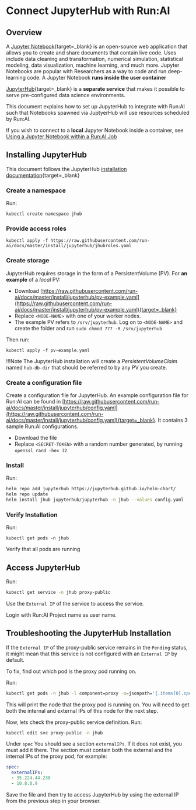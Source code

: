 # Connect JupyterHub with Run:AI


## Overview

A [Jupyter Notebook](https://jupyter.org){target=_blank} is an open-source web application that allows you to create and share documents that contain live code. Uses include data cleaning and transformation, numerical simulation, statistical modeling, data visualization, machine learning, and much more. Jupyter Notebooks are popular with Researchers as a way to code and run deep-learning code. A Jupyter Notebook __runs inside the user container__

[JupyterHub](https://jupyter.org/hub){target=_blank} is a __separate service__ that makes it possible to serve pre-configured data science environments. 

This document explains how to set up JupyterHub to integrate with Run:AI such that Notebooks spawned via JuptyerHub will use resources scheduled by Run:AI.

If you wish to connect to a __local__ Jupyter Notebook inside a container, see [Using a Jupyter Notebook within a Run:AI Job](../../Researcher/tools/dev-jupyter.md) 


## Installing JupyterHub

This document follows the JupyterHub [installation documentation](https://zero-to-jupyterhub.readthedocs.io/en/stable/jupyterhub/installation.html){target=_blank}

### Create a namespace

Run:

```
kubectl create namespace jhub
```

### Provide access roles

```
kubectl apply -f https://raw.githubusercontent.com/run-ai/docs/master/install/jupyterhub/jhubroles.yaml
```

### Create storage

JupyterHub requires storage in the form of a PersistentVolume (PV). For __an example__ of a _local_ PV:

* Download [https://raw.githubusercontent.com/run-ai/docs/master/install/jupyterhub/pv-example.yaml](https://raw.githubusercontent.com/run-ai/docs/master/install/jupyterhub/pv-example.yaml){target=_blank} 
* Replace `<NODE-NAME>` with one of your worker nodes. 
* The example PV refers to `/srv/jupyterhub`. Log on to `<NODE-NAME>` and create the folder and run `sudo chmod 777 -R /srv/jupyterhub`


Then run:

```
kubectl apply -f pv-example.yaml 
```

!!!Note
    The JupyterHub installation will create a _PersistentVolumeClaim_ named `hub-db-dir` that should be referred to by any PV you create.

### Create a configuration file

Create a configuration file for JupyterHub. An example configuration file for Run:AI can be found in [https://raw.githubusercontent.com/run-ai/docs/master/install/jupyterhub/config.yaml](https://raw.githubusercontent.com/run-ai/docs/master/install/jupyterhub/config.yaml){target=_blank}. It contains 3 sample Run:AI configurations. 

* Download the file 
* Replace `<SECRET-TOKEN>` with a random number generated, by running `openssl rand -hex 32`

### Install

Run:

``` bash 
helm repo add jupyterhub https://jupyterhub.github.io/helm-chart/
helm repo update
helm install jhub jupyterhub/jupyterhub -n jhub --values config.yaml
```



### Verify Installation

Run: 

```
kubectl get pods -n jhub
```

Verify that all pods are running


## Access JupyterHub

Run:

``` bash
kubectl get service -n jhub proxy-public
```

Use the `External IP` of the service to access the service.

Login with Run:AI Project name as user name.

## Troubleshooting the JupyterHub Installation

If the `External IP` of the proxy-public service remains in the `Pending` status, it might mean that this service is not configured with an `External IP` by default.

To fix, find out which pod is the proxy pod running on.

Run: 

``` bash
kubectl get pods -n jhub -l component=proxy -o=jsonpath='{.items[0].spec.nodeName}{"\n"}'
```

This will print the node that the proxy pod is running on.
You will need to get both the internal and external IPs of this node for the next step. 

Now, lets check the proxy-public service definition. Run:

``` bash
kubectl edit svc proxy-public -n jhub
```

Under `spec` You should see a section `externalIPs`. If it does not exist, you must add it there. The section must contain both the external and the internal IPs of the proxy pod, for example:

```yaml
spec:
  externalIPs:
  - 35.224.44.230
  - 10.8.0.9
```

Save the file and then try to access JupyterHub by using the external IP from the previous step in your browser.

